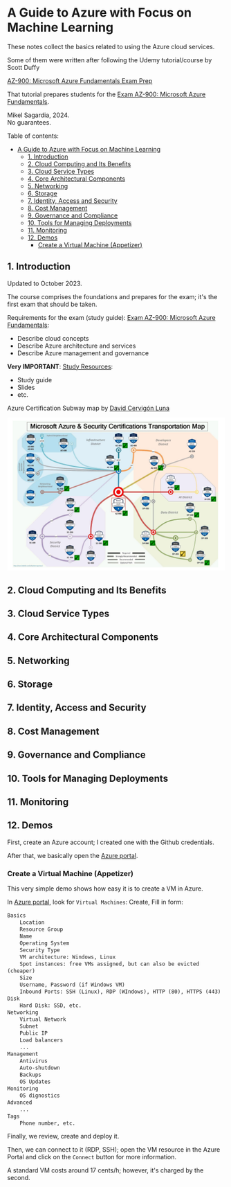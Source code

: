 # A Guide to Azure with Focus on Machine Learning

These notes collect the basics related to using the Azure cloud services.

Some of them were written after following the Udemy tutorial/course by Scott Duffy

[AZ-900: Microsoft Azure Fundamentals Exam Prep](https://www.udemy.com/course/az900-azure/)

That tutorial prepares students for the [Exam AZ-900: Microsoft Azure Fundamentals](https://learn.microsoft.com/en-us/credentials/certifications/exams/az-900/).

Mikel Sagardia, 2024.  
No guarantees.

Table of contents:
- [A Guide to Azure with Focus on Machine Learning](#a-guide-to-azure-with-focus-on-machine-learning)
  - [1. Introduction](#1-introduction)
  - [2. Cloud Computing and Its Benefits](#2-cloud-computing-and-its-benefits)
  - [3. Cloud Service Types](#3-cloud-service-types)
  - [4. Core Architectural Components](#4-core-architectural-components)
  - [5. Networking](#5-networking)
  - [6. Storage](#6-storage)
  - [7. Identity, Access and Security](#7-identity-access-and-security)
  - [8. Cost Management](#8-cost-management)
  - [9. Governance and Compliance](#9-governance-and-compliance)
  - [10. Tools for Managing Deployments](#10-tools-for-managing-deployments)
  - [11. Monitoring](#11-monitoring)
  - [12. Demos](#12-demos)
    - [Create a Virtual Machine (Appetizer)](#create-a-virtual-machine-appetizer)

## 1. Introduction

Updated to October 2023.

The course comprises the foundations and prepares for the exam; it's the first exam that should be taken.

Requirements for the exam (study guide): [Exam AZ-900: Microsoft Azure Fundamentals](https://learn.microsoft.com/en-us/credentials/certifications/exams/az-900/):

- Describe cloud concepts
- Describe Azure architecture and services
- Describe Azure management and governance

**Very IMPORTANT**: [Study Resources](https://softwarearchitect.ca/az-900-study-resources/):

- Study guide
- Slides
- etc.

Azure Certification Subway map by [David Cervigón Luna](https://www.linkedin.com/in/davidcervigonluna/)

![Azure Certification Subway Map](./assets/azure_subway.png)

## 2. Cloud Computing and Its Benefits



## 3. Cloud Service Types

## 4. Core Architectural Components

## 5. Networking

## 6. Storage

## 7. Identity, Access and Security

## 8. Cost Management

## 9. Governance and Compliance

## 10. Tools for Managing Deployments

## 11. Monitoring

## 12. Demos

First, create an Azure account; I created one with the Github credentials.

After that, we basically open the [Azure portal](https://portal.azure.com).

### Create a Virtual Machine (Appetizer)

This very simple demo shows how easy it is to create a VM in Azure.

In [Azure portal](https://portal.azure.com), look for `Virtual Machines`: Create, Fill in form: 

    Basics
        Location
        Resource Group
        Name
        Operating System
        Security Type
        VM architecture: Windows, Linux
        Spot instances: free VMs assigned, but can also be evicted (cheaper)
        Size
        Username, Password (if Windows VM)
        Inbound Ports: SSH (Linux), RDP (WIndows), HTTP (80), HTTPS (443)
    Disk
        Hard Disk: SSD, etc.
    Networking
        Virtual Network
        Subnet
        Public IP
        Load balancers
        ...
    Management
        Antivirus
        Auto-shutdown
        Backups
        OS Updates
    Monitoring
        OS dignostics
    Advanced
        ...
    Tags
        Phone number, etc.

Finally, we review, create and deploy it.

Then, we can connect to it (RDP, SSH); open the VM resource in the Azure Portal and click on the `Connect` button for more information.

A standard VM costs around 17 cents/h; however, it's charged by the second.


